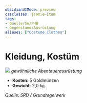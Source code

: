 ```yaml
---
obsidianUIMode: preview
cssclasses: json5e-item
tags:
- Quelle/5e/PHB
- Gegenstand/Ausrüstung
aliases: ["Costume Clothes"]
---
```

# Kleidung, Kostüm
![](../../../99%20-%20Setup/Files/Bildersammlung/Symbolik/Gegenstände.webp#token)
*gewöhnliche Abenteuerausrüstung*    

- **Kosten**: 5 Goldmünzen
- **Gewicht**: 2,0 kg.

*Quelle: SRD / Grundregelwerk*